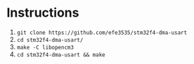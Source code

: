 # Instructions
 1. `git clone https://github.com/efe3535/stm32f4-dma-usart`
 2. `cd stm32f4-dma-usart/`
 3. `make -C libopencm3`
 4. `cd stm32f4-dma-usart && make`

